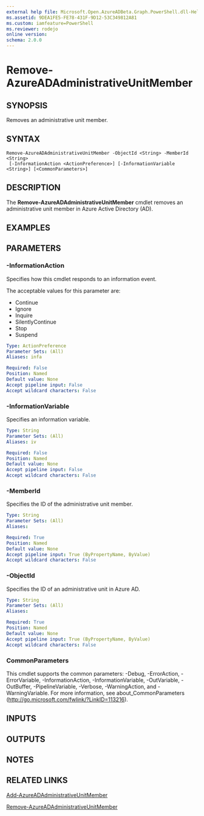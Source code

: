 ```yaml
---
external help file: Microsoft.Open.AzureADBeta.Graph.PowerShell.dll-Help.xml
ms.assetid: 9DEA1FE5-FE78-431F-9D12-53C349812A81
ms.custom: iamfeature=PowerShell
ms.reviewer: rodejo
online version: 
schema: 2.0.0
---
```


# Remove-AzureADAdministrativeUnitMember

## SYNOPSIS
Removes an administrative unit member.

## SYNTAX

```
Remove-AzureADAdministrativeUnitMember -ObjectId <String> -MemberId <String>
 [-InformationAction <ActionPreference>] [-InformationVariable <String>] [<CommonParameters>]
```

## DESCRIPTION
The **Remove-AzureADAdministrativeUnitMember** cmdlet removes an administrative unit member in Azure Active Directory (AD).

## EXAMPLES

## PARAMETERS

### -InformationAction
Specifies how this cmdlet responds to an information event.

The acceptable values for this parameter are:

- Continue
- Ignore
- Inquire
- SilentlyContinue
- Stop
- Suspend

```yaml
Type: ActionPreference
Parameter Sets: (All)
Aliases: infa

Required: False
Position: Named
Default value: None
Accept pipeline input: False
Accept wildcard characters: False
```

### -InformationVariable
Specifies an information variable.

```yaml
Type: String
Parameter Sets: (All)
Aliases: iv

Required: False
Position: Named
Default value: None
Accept pipeline input: False
Accept wildcard characters: False
```

### -MemberId
Specifies the ID of the administrative unit member.

```yaml
Type: String
Parameter Sets: (All)
Aliases: 

Required: True
Position: Named
Default value: None
Accept pipeline input: True (ByPropertyName, ByValue)
Accept wildcard characters: False
```

### -ObjectId
Specifies the ID of an administrative unit in Azure AD.

```yaml
Type: String
Parameter Sets: (All)
Aliases: 

Required: True
Position: Named
Default value: None
Accept pipeline input: True (ByPropertyName, ByValue)
Accept wildcard characters: False
```

### CommonParameters
This cmdlet supports the common parameters: -Debug, -ErrorAction, -ErrorVariable, -InformationAction, -InformationVariable, -OutVariable, -OutBuffer, -PipelineVariable, -Verbose, -WarningAction, and -WarningVariable. For more information, see about_CommonParameters (http://go.microsoft.com/fwlink/?LinkID=113216).

## INPUTS

## OUTPUTS

## NOTES

## RELATED LINKS

[Add-AzureADAdministrativeUnitMember](./Add-AzureADAdministrativeUnitMember.md)

[Remove-AzureADAdministrativeUnitMember](./Remove-AzureADAdministrativeUnitMember.md)


